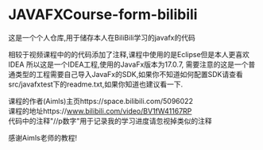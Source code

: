 # JAVAFXCourse-form-bilibili
这是一个个人仓库,用于储存本人在BiliBili学习的javafx的代码

相较于视频课程中的的代码添加了注释,课程中使用的是Eclipse但是本人更喜欢IDEA
所以这是一个IDEA工程,使用的JavaFx版本为17.0.7,
需要注意的这是一个普通类型的工程需要自己导入JavaFx的SDK,如果你不知道如何配置SDK请查看
src/javafxtest下的readme.txt,如果你知道也建议看一下.

课程的作者(Aimls)主页https://space.bilibili.com/5096022   
课程的地址https://www.bilibili.com/video/BV1fW41167RP   
代码中的注释"//p数字"用于记录我的学习进度请忽视掉类似的注释   

感谢Aimls老师的教程!

